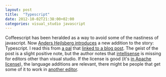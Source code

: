 ```yaml
---
layout: post
title:  "Typescript"
date: 2012-10-02T21:38:00+02:00
categories: visual_studio javascript
---
```


Coffeescript has been heralded as a way to avoid some of the nastiness of javascript. Now <a href="http://channel9.msdn.com/posts/Anders-Hejlsberg-Introducing-TypeScript">Anders Hejlsberg introduces</a> a new addition to the story: Typescript. I read this from <a href="https://plus.google.com/102595450120395672452/posts">a pal</a> that <a href="http://tirania.org/blog/archive/2012/Oct-01.html">linked to a blog post</a>. The geist of the post is a slight positive note, but the author notes that <a href="http://en.wikipedia.org/wiki/IntelliSense">intellisense</a> is missing for editors other than visual studio. If the license is good (it's <a href="http://typescript.codeplex.com/license">in Apache license</a>), the language additions are relevant, there might be people that get some of it to work in <a href="http://blogs.msdn.com/b/interoperability/archive/2012/10/01/sublime-text-vi-emacs-typescript-enabled.aspx">another editor</a>.
<div style="clear: both;"></div>